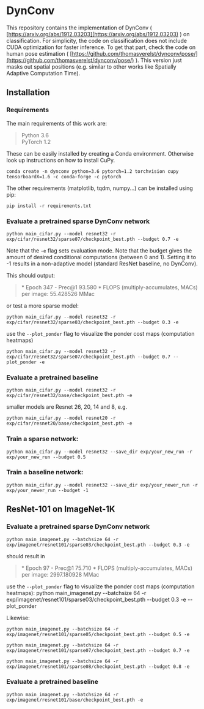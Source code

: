 # DynConv

This repository contains the implementation of DynConv ( [https://arxiv.org/abs/1912.03203](https://arxiv.org/abs/1912.03203) ) on classification. For simplicity, the code on classification does not include CUDA optimization for faster inference. To get that part, check the code on human pose estimation ( [https://github.com/thomasverelst/dynconv/pose/](https://github.com/thomasverelst/dynconv/pose/) ). This version just masks out spatial positions (e.g. similar to other works like Spatially Adaptive Computation Time).



## Installation
### Requirements
The main requirements of this work are:
> Python 3.6  
> PyTorch 1.2  

These can be easily installed by creating a Conda environment. Otherwise look up instructions on how to install CuPy.

    conda create -n dynconv python=3.6 pytorch=1.2 torchvision cupy tensorboardX=1.6 -c conda-forge -c pytorch
The other requirements (matplotlib, tqdm, numpy...) can be installed using pip:

    pip install -r requirements.txt

### Evaluate a pretrained sparse DynConv network

    python main_cifar.py --model resnet32 -r exp/cifar/resnet32/sparse07/checkpoint_best.pth --budget 0.7 -e

Note that the `-e` flag sets evaluation mode. Note that the budget gives the amount of desired conditional computations (between 0 and 1). Setting it to -1 results in a non-adaptive model (standard ResNet baseline, no DynConv).

This should output:
>\* Epoch 347 - Prec@1 93.580
>\* FLOPS (multiply-accumulates, MACs) per image:  55.428526 MMac

or test a more sparse model:

    python main_cifar.py --model resnet32 -r exp/cifar/resnet32/sparse03/checkpoint_best.pth --budget 0.3 -e

use the `--plot_ponder` flag to visualize the ponder cost maps (computation heatmaps)

    python main_cifar.py --model resnet32 -r exp/cifar/resnet32/sparse07/checkpoint_best.pth --budget 0.7 --plot_ponder -e


### Evaluate a pretrained baseline

    python main_cifar.py --model resnet32 -r exp/cifar/resnet32/base/checkpoint_best.pth -e

smaller models are Resnet 26, 20, 14 and 8, e.g.
    
    python main_cifar.py --model resnet20 -r exp/cifar/resnet20/base/checkpoint_best.pth -e

### Train a sparse network:

    python main_cifar.py --model resnet32 --save_dir exp/your_new_run -r exp/your_new_run --budget 0.5

### Train a baseline network:

    python main_cifar.py --model resnet32 --save_dir exp/your_newer_run -r exp/your_newer_run --budget -1



## ResNet-101 on ImageNet-1K


### Evaluate a pretrained sparse DynConv network

    python main_imagenet.py --batchsize 64 -r exp/imagenet/resnet101/sparse03/checkpoint_best.pth --budget 0.3 -e
    
should result in 

>\* Epoch 97 - Prec@1 75.710
>\* FLOPS (multiply-accumulates, MACs) per image:  2997.180928 MMac

use the `--plot_ponder` flag to visualize the ponder cost maps (computation heatmaps):
    python main_imagenet.py --batchsize 64 -r exp/imagenet/resnet101/sparse03/checkpoint_best.pth --budget 0.3 -e --plot_ponder


Likewise:

    python main_imagenet.py --batchsize 64 -r exp/imagenet/resnet101/sparse05/checkpoint_best.pth --budget 0.5 -e    

    python main_imagenet.py --batchsize 64 -r exp/imagenet/resnet101/sparse07/checkpoint_best.pth --budget 0.7 -e

    python main_imagenet.py --batchsize 64 -r exp/imagenet/resnet101/sparse08/checkpoint_best.pth --budget 0.8 -e



### Evaluate a pretrained baseline

    python main_imagenet.py --batchsize 64 -r exp/imagenet/resnet101/base/checkpoint_best.pth -e